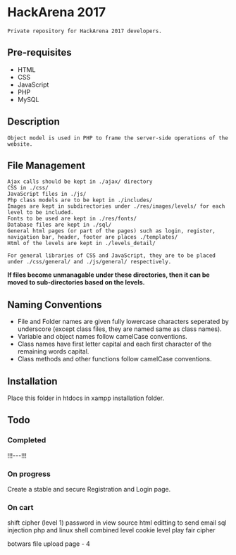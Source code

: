 # HackArena 2017
    Private repository for HackArena 2017 developers.
	
	
## Pre-requisites
- HTML
- CSS
- JavaScript
- PHP
- MySQL


## Description
	Object model is used in PHP to frame the server-side operations of the website.
	
	
## File Management
	Ajax calls should be kept in ./ajax/ directory
	CSS in ./css/
	JavaScript files in ./js/
	Php class models are to be kept in ./includes/
	Images are kept in subdirectories under ./res/images/levels/ for each level to be included.
	Fonts to be used are kept in ./res/fonts/
	Database files are kept in ./sql/
	General html pages (or part of the pages) such as login, register, navigation bar, header, footer are places ./templates/
	Html of the levels are kept in ./levels_detail/
	
	For general libraries of CSS and JavaScript, they are to be placed under ./css/general/ and ./js/general/ respectively.
	
**If files become unmanagable under these directories, then it can be moved to sub-directories based on the levels.**
	
	
## Naming Conventions
- File and Folder names are given fully lowercase characters seperated by underscore (except class files, they are named same as class names).
- Variable and object names follow camelCase conventions.
- Class names have first letter capital and each first character of the remaining words capital.
- Class methods and other functions follow camelCase conventions.


## Installation
Place this folder in htdocs in xampp installation folder.


## Todo
### Completed
!!!---!!!

### On progress
Create a stable and secure Registration and Login page.

### On cart
shift cipher (level 1)
password in view source
html editting to send email
sql injection
php and linux shell combined level
cookie level
play fair cipher

botwars file upload page - 4
